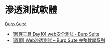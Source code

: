 # 滲透測試軟體

[Burp Suite](https://portswigger.net/burp/communitydownload)
- [[駭客工具 Day10] web安全測試 - Burp Suite](https://ithelp.ithome.com.tw/articles/10214839)
- [[置頂] Web滲透測試 – Burp Suite 完整教學系列](https://hackercat.org/burp-suite-tutorial/web-pentesting-burp-suite-total-tutorial)